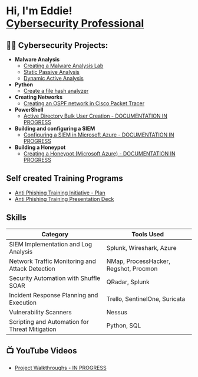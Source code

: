 <h1>Hi, I'm Eddie! <br/><a href="https://www.linkedin.com/in/edward-carty-125104153/">Cybersecurity Professional</a></h1>

<h2>👨‍💻 Cybersecurity Projects:</h2>

- <b>Malware Analysis</b>
  - [Creating a Malware Analysis Lab](https://github.com/eddie-carty/MalwareAnalysisLab)
  - [Static Passive Analysis](https://github.com/eddie-carty/StaticMalwareAnalysis)
  - [Dynamic Active Analysis](https://github.com/eddie-carty/Coming-soon)
- <b>Python</b>
  - [Create a file hash analyzer](https://github.com/eddie-carty/PythonHashingScript)
- <b>Creating Networks</b>
  - [Creating an OSPF network in Cisco Packet Tracer](https://github.com/eddie-carty/OSPFNetwork)
- <b>PowerShell</b>
  - [Active Directory Bulk User Creation - DOCUMENTATION IN PROGRESS](https://github.com/eddie-carty/Coming-soon)
- <b>Building and configuring a SIEM</b>
  - [Configuring a SIEM in Microsoft Azure - DOCUMENTATION IN PROGRESS](https://github.com/eddie-carty/Coming-soon)
- <b>Building a Honeypot</b>
  - [Creating a Honeypot (Microsoft Azure) - DOCUMENTATION IN PROGRESS](https://github.com/eddie-carty/Coming-soon)

<h2>Self created Training Programs</h2>

- [Anti Phishing Training Initiative - Plan](https://docs.google.com/document/d/1xw7UC10XWTto9XB01g-tju7vH4N4QNBXYZpmMNkLNnE/edit?usp=sharing)
- [Anti Phishing Training Presentation Deck](https://www.canva.com/design/DAGI_o1iSqI/gDlGarnRiWTcbueAlyzwmw/edit)

## Skills


| Category                                      | Tools Used                 |
|-----------------------------------------------|----------------------------|
| SIEM Implementation and Log Analysis          | Splunk, Wireshark, Azure|
| Network Traffic Monitoring and Attack Detection | NMap, ProcessHacker, Regshot, Procmon|
| Security Automation with Shuffle SOAR         | QRadar, Splunk|
| Incident Response Planning and Execution      | Trello, SentinelOne, Suricata|
| Vulnerability Scanners                  | Nessus|
| Scripting and Automation for Threat Mitigation | Python, SQL|


<h2>📺 YouTube Videos</h2>

- [Project Walkthroughs - IN PROGRESS](https://github.com/eddie-carty/Coming-soon)

